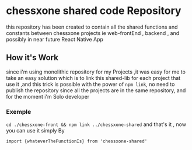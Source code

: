 # chessxone shared code Repository

this repository has been created to contain all the shared functions and constants between chessxone projects ie web-frontEnd , backend , and possibly in near future React Native App

## How it's Work

since i'm using monolithic repository for my Projects ,it was easy for me to take an easy 
solution which is to link this shared-lib for each project that use it ,and this trick is possible with the power of `npm link`, no need to publish the repository since all the projects are in the same repository, and for the moment i'm Solo developer 

### Exemple

`cd ./chessxone-front && npm link ../chessxone-shared`
and that's it , now you can use it simply By

`import {whateverTheFunctionIs} from 'chessxone-shared'`

